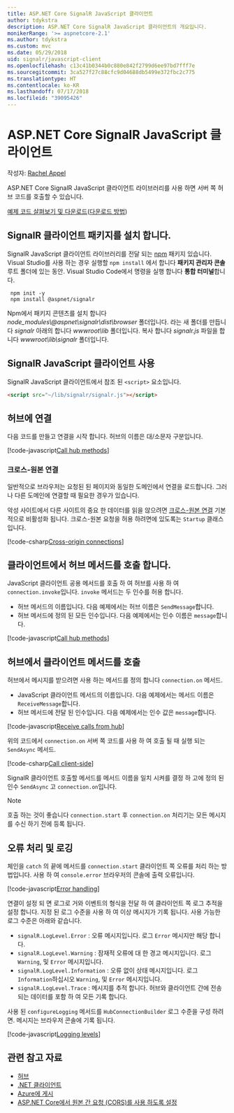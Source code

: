 ```yaml
---
title: ASP.NET Core SignalR JavaScript 클라이언트
author: tdykstra
description: ASP.NET Core SignalR JavaScript 클라이언트의 개요입니다.
monikerRange: '>= aspnetcore-2.1'
ms.author: tdykstra
ms.custom: mvc
ms.date: 05/29/2018
uid: signalr/javascript-client
ms.openlocfilehash: c13c41b0344b0c880e842f2799d6ee97bd7fff7e
ms.sourcegitcommit: 3ca527f27c88cfc9d04688db5499e372fbc2c775
ms.translationtype: HT
ms.contentlocale: ko-KR
ms.lasthandoff: 07/17/2018
ms.locfileid: "39095426"
---
```

# <a name="aspnet-core-signalr-javascript-client"></a>ASP.NET Core SignalR JavaScript 클라이언트

작성자: [Rachel Appel](http://twitter.com/rachelappel)

ASP.NET Core SignalR JavaScript 클라이언트 라이브러리를 사용 하면 서버 쪽 허브 코드를 호출할 수 있습니다.

[예제 코드 살펴보기 및 다운로드](https://github.com/aspnet/Docs/tree/live/aspnetcore/signalr/javascript-client/sample)([다운로드 방법](xref:tutorials/index#how-to-download-a-sample))

## <a name="install-the-signalr-client-package"></a>SignalR 클라이언트 패키지를 설치 합니다.

SignalR JavaScript 클라이언트 라이브러리를 전달 되는 [npm](https://www.npmjs.com/) 패키지 있습니다. Visual Studio를 사용 하는 경우 실행할 `npm install` 에서 합니다 **패키지 관리자 콘솔** 루트 폴더에 있는 동안. Visual Studio Code에서 명령을 실행 합니다 **통합 터미널**합니다.

  ```console
   npm init -y
   npm install @aspnet/signalr
  ```

Npm에서 패키지 콘텐츠를 설치 합니다 *node_modules\\@aspnet\signalr\dist\browser* 폴더입니다. 라는 새 폴더를 만듭니다 *signalr* 아래의 합니다 *wwwroot\\lib* 폴더입니다. 복사 합니다 *signalr.js* 파일을 합니다 *wwwroot\lib\signalr* 폴더입니다.

## <a name="use-the-signalr-javascript-client"></a>SignalR JavaScript 클라이언트 사용

SignalR JavaScript 클라이언트에서 참조 된 `<script>` 요소입니다.

```html
<script src="~/lib/signalr/signalr.js"></script>
```

## <a name="connect-to-a-hub"></a>허브에 연결

다음 코드를 만들고 연결을 시작 합니다. 허브의 이름은 대/소문자 구분입니다.

[!code-javascript[Call hub methods](javascript-client/sample/wwwroot/js/chat.js?range=9-12,28)]

### <a name="cross-origin-connections"></a>크로스-원본 연결

일반적으로 브라우저는 요청된 된 페이지와 동일한 도메인에서 연결을 로드합니다. 그러나 다른 도메인에 연결할 때 필요한 경우가 있습니다.

악성 사이트에서 다른 사이트의 중요 한 데이터를 읽을 않으려면 [크로스-원본 연결](xref:security/cors) 기본적으로 비활성화 됩니다. 크로스-원본 요청을 허용 하려면에 있도록는 `Startup` 클래스입니다.

[!code-csharp[Cross-origin connections](javascript-client/sample/Startup.cs?highlight=29-35,56)]

## <a name="call-hub-methods-from-client"></a>클라이언트에서 허브 메서드를 호출 합니다.

JavaScript 클라이언트 공용 메서드를 호출 하 여 허브를 사용 하 여 `connection.invoke`입니다. `invoke` 메서드는 두 인수를 허용 합니다.

* 허브 메서드의 이름입니다. 다음 예제에서는 허브 이름은 `SendMessage`합니다.
* 허브 메서드에 정의 된 모든 인수입니다. 다음 예제에서는 인수 이름은 `message`합니다.

[!code-javascript[Call hub methods](javascript-client/sample/wwwroot/js/chat.js?range=24)]

## <a name="call-client-methods-from-hub"></a>허브에서 클라이언트 메서드를 호출

허브에서 메시지를 받으려면 사용 하는 메서드를 정의 합니다 `connection.on` 메서드.

* JavaScript 클라이언트 메서드의 이름입니다. 다음 예제에서는 메서드 이름은 `ReceiveMessage`합니다.
* 허브 메서드에 전달 된 인수입니다. 다음 예제에서는 인수 값은 `message`합니다.

[!code-javascript[Receive calls from hub](javascript-client/sample/wwwroot/js/chat.js?range=14-19)]

위의 코드에서 `connection.on` 서버 쪽 코드를 사용 하 여 호출 될 때 실행 되는 `SendAsync` 메서드.

[!code-csharp[Call client-side](javascript-client/sample/hubs/chathub.cs?range=8-11)]

SignalR 클라이언트 호출할 메서드를 메서드 이름을 일치 시켜를 결정 하 고에 정의 된 인수 `SendAsync` 고 `connection.on`입니다.

> [!NOTE]
> 호출 하는 것이 좋습니다 `connection.start` 후 `connection.on` 처리기는 모든 메시지를 수신 하기 전에 등록 됩니다.

## <a name="error-handling-and-logging"></a>오류 처리 및 로깅

체인을 `catch` 의 끝에 메서드를 `connection.start` 클라이언트 쪽 오류를 처리 하는 방법입니다. 사용 하 여 `console.error` 브라우저의 콘솔에 출력 오류입니다.

[!code-javascript[Error handling](javascript-client/sample/wwwroot/js/chat.js?range=28)]

연결이 설정 되 면 로그로 거와 이벤트의 형식을 전달 하 여 클라이언트 쪽 로그 추적을 설정 합니다. 지정 된 로그 수준을 사용 하 여 이상 메시지가 기록 됩니다. 사용 가능한 로그 수준은 아래와 같습니다.

* `signalR.LogLevel.Error` : 오류 메시지입니다. 로그 `Error` 메시지만 해당 합니다.
* `signalR.LogLevel.Warning` : 잠재적 오류에 대 한 경고 메시지입니다. 로그 `Warning`, 및 `Error` 메시지입니다.
* `signalR.LogLevel.Information` : 오류 없이 상태 메시지입니다. 로그 `Information`하십시오 `Warning`, 및 `Error` 메시지입니다.
* `signalR.LogLevel.Trace` : 메시지를 추적 합니다. 허브와 클라이언트 간에 전송 되는 데이터를 포함 하 여 모든 기록 합니다.

사용 된 `configureLogging` 메서드를 `HubConnectionBuilder` 로그 수준을 구성 하려면. 메시지는 브라우저 콘솔에 기록 됩니다.

[!code-javascript[Logging levels](javascript-client/sample/wwwroot/js/chat.js?range=9-12)]

## <a name="related-resources"></a>관련 참고 자료

* [허브](xref:signalr/hubs)
* [.NET 클라이언트](xref:signalr/dotnet-client)
* [Azure에 게시](xref:signalr/publish-to-azure-web-app)
* [ASP.NET Core에서 원본 간 요청 (CORS)를 사용 하도록 설정](xref:security/cors)
